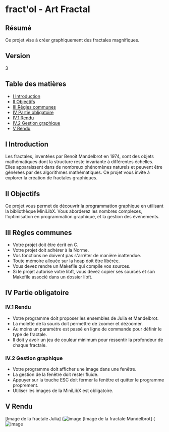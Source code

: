 # fract'ol - Art Fractal

## Résumé

Ce projet vise à créer graphiquement des fractales magnifiques.

## Version

3

## Table des matières

- [I Introduction](#i-introduction)
- [II Objectifs](#ii-objectifs)
- [III Règles communes](#iii-règles-communes)
- [IV Partie obligatoire](#iv-partie-obligatoire)
 - [IV.1 Rendu](#iv1-rendu)
 - [IV.2 Gestion graphique](#iv2-gestion-graphique)
- [V Rendu](#v-rendu)

## I Introduction

Les fractales, inventées par Benoît Mandelbrot en 1974, sont des objets mathématiques dont la structure reste invariante à différentes échelles. Elles apparaissent dans de nombreux phénomènes naturels et peuvent être générées par des algorithmes mathématiques. Ce projet vous invite à explorer la création de fractales graphiques.

## II Objectifs

Ce projet vous permet de découvrir la programmation graphique en utilisant la bibliothèque MiniLibX. Vous aborderez les nombres complexes, l'optimisation en programmation graphique, et la gestion des événements.

## III Règles communes

- Votre projet doit être écrit en C.
- Votre projet doit adhérer à la Norme.
- Vos fonctions ne doivent pas s'arrêter de manière inattendue.
- Toute mémoire allouée sur la heap doit être libérée.
- Vous devez rendre un Makefile qui compile vos sources.
- Si le projet autorise votre libft, vous devez copier ses sources et son Makefile associé dans un dossier libft.

## IV Partie obligatoire

### IV.1 Rendu

- Votre programme doit proposer les ensembles de Julia et Mandelbrot.
- La molette de la souris doit permettre de zoomer et dézoomer.
- Au moins un paramètre est passé en ligne de commande pour définir le type de fractale.
- Il doit y avoir un jeu de couleur minimum pour ressentir la profondeur de chaque fractale.

### IV.2 Gestion graphique

- Votre programme doit afficher une image dans une fenêtre.
- La gestion de la fenêtre doit rester fluide.
- Appuyer sur la touche ESC doit fermer la fenêtre et quitter le programme proprement.
- Utiliser les images de la MiniLibX est obligatoire.

## V Rendu

[Image de la fractale Julia]
(![image](https://github.com/wayzeek/fract_ol/assets/112975047/6ac9d846-82ec-4a15-a7d3-b37d72e91f2b)
[Image de la fractale Mandelbrot]
(![image](https://github.com/wayzeek/fract_ol/assets/112975047/3e72855e-0ae6-4ef4-a9f7-c48e6fb56a16)
